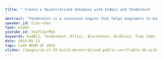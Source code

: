 ```yaml
---
title: " Create a decentralized database with ExAbci and Tendermint
"
abstract: "Tendermint is a consensus engine that helps engineers to build various blockchain. It proposed an interface called ABCI (Application BlockChain Interface). ExAbci implemented the interface for elixir. This talk will focus on how to use ExAbci to build a decentralized database on top of it, making the database can survive all kinds of failure of 1/3 of nodes."
speaker_id: tian-chen
type: video
youtube_id: XioTlZarMIQ
keywords: ExABCI, Tendermint, Elixir, Blockchain, Arcblock, Tian Chen
date: 2019-05-13
tags: Code BEAM SF 2019
slides: /images/cb-sf-19-build-decentralized-public-verifiable-db-with-ex-abci-tendermint-tian-chen-compressed.pdf
---
```



